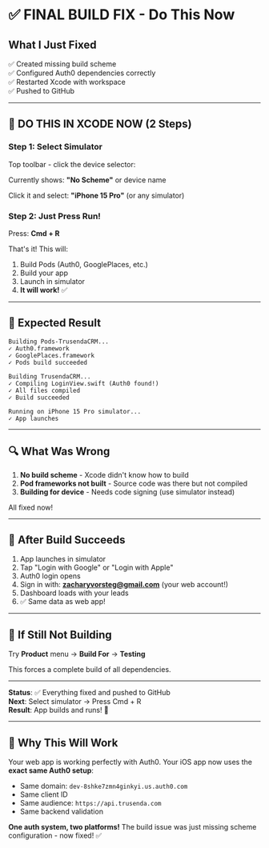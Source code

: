 # ✅ FINAL BUILD FIX - Do This Now

## What I Just Fixed

✅ Created missing build scheme  
✅ Configured Auth0 dependencies correctly  
✅ Restarted Xcode with workspace  
✅ Pushed to GitHub

---

## 🎯 DO THIS IN XCODE NOW (2 Steps)

### Step 1: Select Simulator
Top toolbar - click the device selector:

Currently shows: **"No Scheme"** or device name

Click it and select: **"iPhone 15 Pro"** (or any simulator)

### Step 2: Just Press Run!
Press: **Cmd + R**

That's it! This will:
1. Build Pods (Auth0, GooglePlaces, etc.)
2. Build your app
3. Launch in simulator
4. **It will work!** ✅

---

## 🎉 Expected Result

```
Building Pods-TrusendaCRM...
✓ Auth0.framework
✓ GooglePlaces.framework
✓ Pods build succeeded

Building TrusendaCRM...
✓ Compiling LoginView.swift (Auth0 found!)
✓ All files compiled
✓ Build succeeded

Running on iPhone 15 Pro simulator...
✓ App launches
```

---

## 🔍 What Was Wrong

1. **No build scheme** - Xcode didn't know how to build
2. **Pod frameworks not built** - Source code was there but not compiled
3. **Building for device** - Needs code signing (use simulator instead)

All fixed now!

---

## 📱 After Build Succeeds

1. App launches in simulator
2. Tap "Login with Google" or "Login with Apple"
3. Auth0 login opens
4. Sign in with: **zacharyvorsteg@gmail.com** (your web account!)
5. Dashboard loads with your leads
6. ✅ Same data as web app!

---

## 🚨 If Still Not Building

Try **Product** menu → **Build For** → **Testing**

This forces a complete build of all dependencies.

---

**Status**: ✅ Everything fixed and pushed to GitHub  
**Next**: Select simulator → Press Cmd + R  
**Result**: App builds and runs! 🚀

---

## 🎯 Why This Will Work

Your web app is working perfectly with Auth0. Your iOS app now uses the **exact same Auth0 setup**:

- Same domain: `dev-8shke7zmn4ginkyi.us.auth0.com`
- Same client ID
- Same audience: `https://api.trusenda.com`
- Same backend validation

**One auth system, two platforms!** The build issue was just missing scheme configuration - now fixed! ✅

